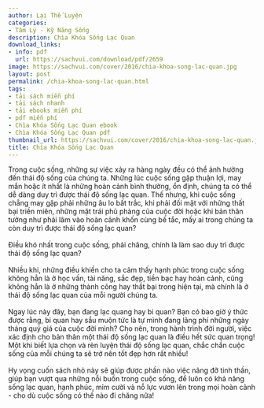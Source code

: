 ```yaml
---
author: Lại Thế Luyện
categories:
- Tâm Lý - Kỹ Năng Sống
description: Chìa Khóa Sống Lạc Quan
download_links:
- info: pdf
  url: https://sachvui.com/download/pdf/2659
image: https://sachvui.com/cover/2016/chia-khoa-song-lac-quan.jpg
layout: post
permalink: /chia-khoa-song-lac-quan.html
tags:
- tải sách miễn phí
- tải sách nhanh
- tải ebooks miễn phí
- pdf miễn phí
- Chìa Khóa Sống Lạc Quan ebook
- Chìa Khóa Sống Lạc Quan pdf
thumbnail_url: https://sachvui.com/cover/2016/chia-khoa-song-lac-quan.jpg
title: Chìa Khóa Sống Lạc Quan
---
```


 <div class="item-desc text-justify"> <p>Trong cuộc sống, những sự việc xảy ra hàng ngày đều có thể ảnh hưởng đến thái độ sống của chúng ta. Những lúc cuộc sống gặp thuận lợi, may mắn hoặc ít nhất là những hoàn cảnh bình thường, ổn định, chúng ta có thể dễ dàng duy trì được thái độ sống lạc quan. Thế nhưng, khi cuộc sống chẳng may gặp phải những âu lo bất trắc, khi phải đối mặt với những thất bại triền miên, những mặt trái phũ phàng của cuộc đời hoặc khi bản thân tưởng như phải lâm vào hoàn cảnh khốn cùng bế tắc, mấy ai trong chúng ta còn duy trì được thái độ sống lạc quan?<br><br>Điều khó nhất trong cuộc sống, phải chăng, chính là làm sao duy trì được thái độ sống lạc quan?<br><br>Nhiều khi, những điều khiến cho ta cảm thấy hạnh phúc trong cuộc sống không hẳn là ở học vấn, tài năng, sắc đẹp, tiền bạc hay hoàn cảnh, cũng không hẳn là ở những thành công hay thất bại trong hiện tại, mà chính là ở thái độ sống lạc quan của mỗi người chúng ta.<br><br>Ngay lúc này đây, bạn đang lạc quang hay bi quan? Bạn có bao giờ ý thức được rằng, bi quan hay sầu muộn tức là tự mình đang lãng phí những ngày tháng quý giá của cuộc đời mình? Cho nên, trong hành trình đời người, việc xác định cho bản thân một thái độ sống lạc quan là điều hết sức quan trọng! Một khi biết lựa chọn và rèn luyện thái độ sống lạc quan, chắc chắn cuộc sống của mỗi chúng ta sẽ trở nên tốt đẹp hơn rất nhiều!<br><br>Hy vọng cuốn sách nhỏ này sẽ giúp được phần nào việc nâng đỡ tinh thần, giúp bạn vượt qua những nỗi buồn trong cuộc sống, để luôn có khả năng sống lạc quan, hạnh phúc, mỉm cười và nỗ lực vươn lên trong mọi hoàn cảnh - cho dù cuộc sống có thế nào đi chăng nữa!</p> </div>